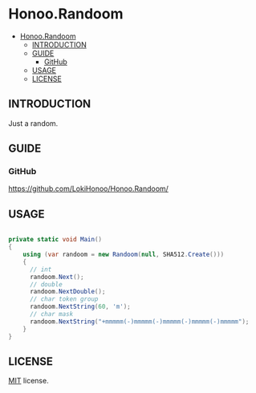 # Honoo.Randoom

- [Honoo.Randoom](#honoorandoom)
  - [INTRODUCTION](#introduction)
  - [GUIDE](#guide)
    - [GitHub](#github)
  - [USAGE](#usage)
  - [LICENSE](#license)

## INTRODUCTION

Just a random.

## GUIDE

### GitHub

<https://github.com/LokiHonoo/Honoo.Randoom/>

## USAGE

```c#

private static void Main()
{
    using (var randoom = new Randoom(null, SHA512.Create()))
    {
      // int
      randoom.Next();
      // double
      randoom.NextDouble();
      // char token group
      randoom.NextString(60, 'm');
      // char mask
      randoom.NextString("+mmmmm(-)mmmmm(-)mmmmm(-)mmmmm(-)mmmmm");
    }
}

```

## LICENSE

[MIT](LICENSE) license.
